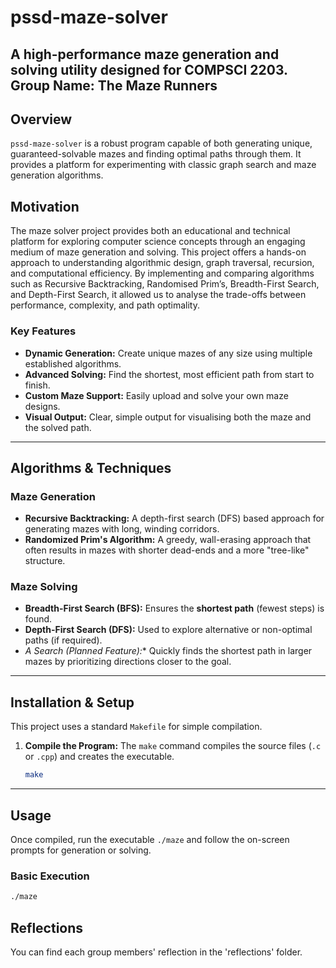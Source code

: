 # **pssd-maze-solver**
**A high-performance maze generation and solving utility designed for COMPSCI 2203.**
**Group Name:** The Maze Runners
---

## **Overview**

`pssd-maze-solver` is a robust program capable of both generating unique, guaranteed-solvable mazes and finding optimal paths through them. It provides a platform for experimenting with classic graph search and maze generation algorithms.

## Motivation
The maze solver project provides both an educational and technical platform for exploring computer science concepts through an engaging medium of maze generation and solving. This project offers a hands-on approach to understanding algorithmic design, graph traversal, recursion, and computational efficiency. By implementing and comparing algorithms such as Recursive Backtracking, Randomised Prim’s, Breadth-First Search, and Depth-First Search, it allowed us to analyse the trade-offs between performance, complexity, and path optimality.

### Key Features
* **Dynamic Generation:** Create unique mazes of any size using multiple established algorithms.
* **Advanced Solving:** Find the shortest, most efficient path from start to finish.
* **Custom Maze Support:** Easily upload and solve your own maze designs.
* **Visual Output:** Clear, simple output for visualising both the maze and the solved path.

---

## **Algorithms & Techniques**

### Maze Generation
* **Recursive Backtracking:** A depth-first search (DFS) based approach for generating mazes with long, winding corridors.
* **Randomized Prim's Algorithm:** A greedy, wall-erasing approach that often results in mazes with shorter dead-ends and a more "tree-like" structure.

### Maze Solving
* **Breadth-First Search (BFS):** Ensures the **shortest path** (fewest steps) is found.
* **Depth-First Search (DFS):** Used to explore alternative or non-optimal paths (if required).
* **A* Search (Planned Feature):** Quickly finds the shortest path in larger mazes by prioritizing directions closer to the goal.

---

## **Installation & Setup**

This project uses a standard `Makefile` for simple compilation.

1.  **Compile the Program:**
    The `make` command compiles the source files (`.c` or `.cpp`) and creates the executable.
    ```bash
    make
    ```

---

## **Usage**

Once compiled, run the executable `./maze` and follow the on-screen prompts for generation or solving.

### Basic Execution
```bash
./maze
```

## Reflections
You can find each group members' reflection in the 'reflections' folder.

